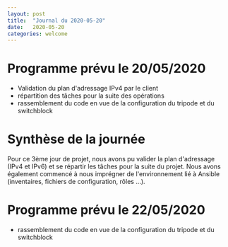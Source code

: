 ```yaml
---
layout: post
title:  "Journal du 2020-05-20"
date:   2020-05-20
categories: welcome
---
```


# Programme prévu le 20/05/2020

* Validation du plan d'adressage IPv4 par le client
* répartition des tâches pour la suite des opérations
* rassemblement du code en vue de la configuration du tripode et du switchblock

# Synthèse de la journée

Pour ce 3ème jour de projet, nous avons pu valider la plan d'adressage (IPv4 et IPv6) et se répartir les tâches pour la suite du projet.
Nous avons également commencé à nous imprégner de l'environnement lié à Ansible (inventaires, fichiers de configuration, rôles ...).

# Programme prévu le 22/05/2020

* rassemblement du code en vue de la configuration du tripode et du switchblock

